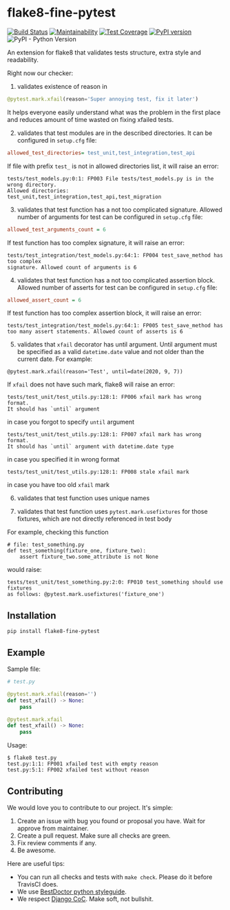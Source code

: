 # flake8-fine-pytest

[![Build Status](https://travis-ci.org/best-doctor/flake8-fine-pytest.svg?branch=master)](https://travis-ci.org/best-doctor/flake8-fine-pytest)
[![Maintainability](https://api.codeclimate.com/v1/badges/ea5c318a4508b00d7be2/maintainability)](https://codeclimate.com/github/best-doctor/flake8-fine-pytest/maintainability)
[![Test Coverage](https://api.codeclimate.com/v1/badges/ea5c318a4508b00d7be2/test_coverage)](https://codeclimate.com/github/best-doctor/flake8-fine-pytest/test_coverage)
[![PyPI version](https://badge.fury.io/py/flake8-fine-pytest.svg)](https://badge.fury.io/py/flake8-fine-pytest)
![PyPI - Python Version](https://img.shields.io/pypi/pyversions/flake8-fine-pytest)

An extension for flake8 that validates tests structure, extra style and readability.

Right now our checker:
1) validates existence of reason in

```python
@pytest.mark.xfail(reason='Super annoying test, fix it later')
```

It helps everyone easily understand what was the problem in the first place
and reduces amount of time wasted on fixing xfailed tests.

2) validates that test modules are in the described directories. It can be configured
in `setup.cfg` file:

  ```cfg
  allowed_test_directories= test_unit,test_integration,test_api
  ```

If file with prefix `test_` is not in allowed directories list, it will raise
an error:

```shell
tests/test_models.py:0:1: FP003 File tests/test_models.py is in the wrong directory.
Allowed directories: test_unit,test_integration,test_api,test_migration
```

3) validates that test function has a not too complicated signature. Allowed number
of arguments for test can be configured in `setup.cfg` file:

  ```cfg
  allowed_test_arguments_count = 6
  ```

If test function has too complex signature, it will raise an error:

```shell
tests/test_integration/test_models.py:64:1: FP004 test_save_method has too complex
signature. Allowed count of arguments is 6
```

4) validates that test function has a not too complicated assertion block.
Allowed number of asserts for test can be configured in `setup.cfg` file:

  ```cfg
  allowed_assert_count = 6
  ```

If test function has too complex assertion block, it will raise an error:

```shell
tests/test_integration/test_models.py:64:1: FP005 test_save_method has
too many assert statements. Allowed count of asserts is 6
```

5) validates that `xfail` decorator has until argument.
Until argument must be specified as a valid `datetime.date` value
and not older than the current date. For example:

`@pytest.mark.xfail(reason='Test', until=date(2020, 9, 7))`

If `xfail` does not have such mark, flake8 will raise an error:

```shell
tests/test_unit/test_utils.py:128:1: FP006 xfail mark has wrong format.
It should has `until` argument
```

in case you forgot to specify `until` argument

```shell
tests/test_unit/test_utils.py:128:1: FP007 xfail mark has wrong format.
It should has `until` argument with datetime.date type
```

in case you specified it in wrong format

```shell
tests/test_unit/test_utils.py:128:1: FP008 stale xfail mark
```

in case you have too old `xfail` mark

6) validates that test function uses unique names

7) validates that test function uses `pytest.mark.usefixtures`
for those fixtures, which are not directly referenced in test body

For example, checking this function

```python3
# file: test_something.py
def test_something(fixture_one, fixture_two):
    assert fixture_two.some_attribute is not None
```

would raise:

```shell
tests/test_unit/test_something.py:2:0: FP010 test_something should use fixtures
as follows: @pytest.mark.usefixtures('fixture_one')
```

## Installation

```terminal
pip install flake8-fine-pytest
```

## Example

Sample file:

```python
# test.py

@pytest.mark.xfail(reason='')
def test_xfail() -> None:
    pass

@pytest.mark.xfail
def test_xfail() -> None:
    pass
```

Usage:

```terminal
$ flake8 test.py
test.py:1:1: FP001 xfailed test with empty reason
test.py:5:1: FP002 xfailed test without reason
```

## Contributing

We would love you to contribute to our project. It's simple:

1. Create an issue with bug you found or proposal you have.
   Wait for approve from maintainer.
1. Create a pull request. Make sure all checks are green.
1. Fix review comments if any.
1. Be awesome.

Here are useful tips:

- You can run all checks and tests with `make check`.
  Please do it before TravisCI does.
- We use [BestDoctor python styleguide](https://github.com/best-doctor/guides/blob/master/guides/en/python_styleguide.md).
- We respect [Django CoC](https://www.djangoproject.com/conduct/).
  Make soft, not bullshit.
